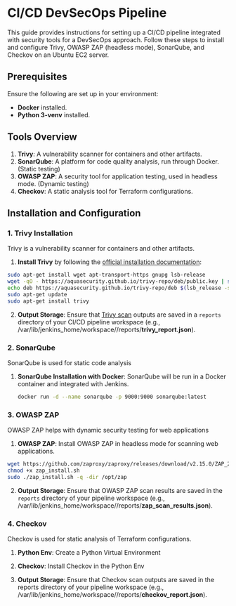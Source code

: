 # CI/CD DevSecOps Pipeline

This guide provides instructions for setting up a CI/CD pipeline integrated with security tools for a DevSecOps approach. Follow these steps to install and configure Trivy, OWASP ZAP (headless mode), SonarQube, and Checkov on an Ubuntu EC2 server.

## Prerequisites
Ensure the following are set up in your environment:
- **Docker** installed.
- **Python 3-venv** installed.

## Tools Overview
1. **Trivy**: A vulnerability scanner for containers and other artifacts.
2. **SonarQube**: A platform for code quality analysis, run through Docker.(Static testing)
3. **OWASP ZAP**: A security tool for application testing, used in headless mode. (Dynamic testing)
4. **Checkov**: A static analysis tool for Terraform configurations.

## Installation and Configuration

### 1. Trivy Installation
Trivy is a vulnerability scanner for containers and other artifacts.

1. **Install Trivy** by following the [official installation documentation](https://aquasecurity.github.io/trivy/v0.18.3/installation/):
  ```bash
  sudo apt-get install wget apt-transport-https gnupg lsb-release
  wget -qO - https://aquasecurity.github.io/trivy-repo/deb/public.key | sudo apt-key add -
  echo deb https://aquasecurity.github.io/trivy-repo/deb $(lsb_release -sc) main | sudo tee -a /etc/apt/sources.list.d/trivy.list
  sudo apt-get update
  sudo apt-get install trivy
  ```
2. **Output Storage**: Ensure that [Trivy scan](https://aquasecurity.github.io/trivy/v0.18.3/) outputs are saved in a `reports` directory of your CI/CD pipeline workspace (e.g., /var/lib/jenkins_home/workspace/<your-pipeline-name>/reports/**trivy_report.json**).
   
### 2. SonarQube
SonarQube is used for static code analysis

1. **SonarQube Installation with Docker**: SonarQube will be run in a Docker container and integrated with Jenkins.
   ```bash
   docker run -d --name sonarqube -p 9000:9000 sonarqube:latest
   ```

### 3. OWASP ZAP
OWASP ZAP helps with dynamic security testing for web applications

1. **OWASP ZAP**: Install OWASP ZAP in headless mode for scanning web applications.

```bash
wget https://github.com/zaproxy/zaproxy/releases/download/v2.15.0/ZAP_2_15_0_unix.sh -O zap_install.sh
chmod +x zap_install.sh
sudo ./zap_install.sh -q -dir /opt/zap
```  

2. **Output Storage**: Ensure that OWASP ZAP scan results are saved in the `reports` directory of your pipeline workspace (e.g., /var/lib/jenkins_home/workspace/<your-pipeline-name>/reports/**zap_scan_results.json**).

### 4. Checkov
Checkov is used for static analysis of Terraform configurations.

1. **Python Env**: Create a Python Virtual Environment

2. **Checkov**: Install Checkov in the Python Env

3. **Output Storage**: Ensure that Checkov scan outputs are saved in the reports directory of your pipeline workspace (e.g., /var/lib/jenkins_home/workspace/<your-pipeline-name>/reports/**checkov_report.json**).
